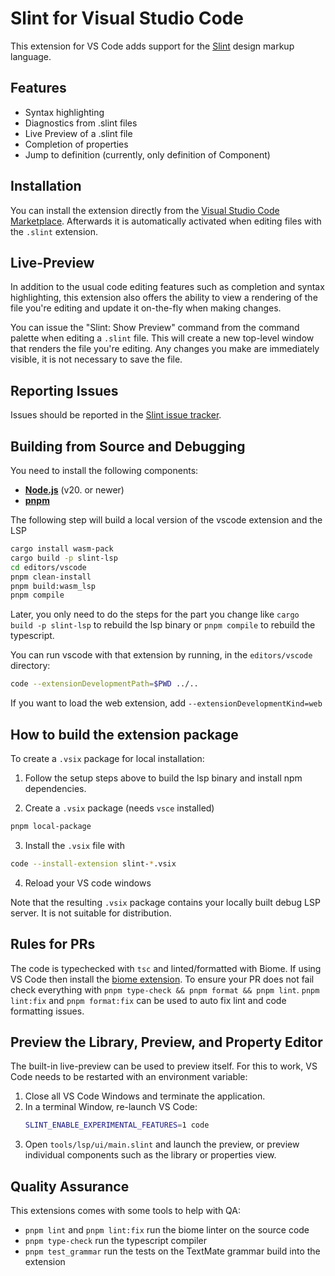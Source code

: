 <!-- Copyright © SixtyFPS GmbH <info@slint.dev> ; SPDX-License-Identifier: GPL-3.0-only OR LicenseRef-Slint-Royalty-free-2.0 OR LicenseRef-Slint-Software-3.0 -->

# Slint for Visual Studio Code

This extension for VS Code adds support for the [Slint](https://slint.dev) design markup language.

## Features

-   Syntax highlighting
-   Diagnostics from .slint files
-   Live Preview of a .slint file
-   Completion of properties
-   Jump to definition (currently, only definition of Component)

## Installation

You can install the extension directly from the [Visual Studio Code Marketplace](https://marketplace.visualstudio.com/items?itemName=Slint.slint). Afterwards it is
automatically activated when editing files with the `.slint` extension.

## Live-Preview

In addition to the usual code editing features such as completion and syntax highlighting, this extension
also offers the ability to view a rendering of the file you're editing and update it on-the-fly when making
changes.

You can issue the "Slint: Show Preview" command from the command palette when editing a `.slint` file. This
will create a new top-level window that renders the file you're editing. Any changes you make are immediately
visible, it is not necessary to save the file.

## Reporting Issues

Issues should be reported in the [Slint issue tracker](https://github.com/slint-ui/slint/labels/vscode-extension).

<!-- lines below this marker are stripped from the release -->

## Building from Source and Debugging

You need to install the following components:
* **[Node.js](https://nodejs.org/download/release/)** (v20. or newer)
* **[pnpm](https://www.pnpm.io/)**

The following step will build a local version of the vscode extension and the LSP

```sh
cargo install wasm-pack
cargo build -p slint-lsp
cd editors/vscode
pnpm clean-install
pnpm build:wasm_lsp
pnpm compile
```

Later, you only need to do the steps for the part you change like `cargo build -p slint-lsp` to rebuild the lsp binary
or `pnpm compile` to rebuild the typescript.

You can run vscode with that extension by running, in the `editors/vscode` directory:

```sh
code --extensionDevelopmentPath=$PWD ../..
```

If you want to load the web extension, add `--extensionDevelopmentKind=web`

## How to build the extension package

To create a `.vsix` package for local installation:

1. Follow the setup steps above to build the lsp binary and install npm dependencies.

2. Create a `.vsix` package (needs `vsce` installed)

```sh
pnpm local-package
```

3. Install the `.vsix` file with

```sh
code --install-extension slint-*.vsix
```

4. Reload your VS code windows

Note that the resulting `.vsix` package contains your locally built debug LSP server. It is not suitable for distribution.

## Rules for PRs
The code is typechecked with `tsc` and linted/formatted with Biome.
If using VS Code then install the [biome extension](https://marketplace.visualstudio.com/items?itemName=biomejs.biome).
To ensure your PR does not fail check everything with `pnpm type-check && pnpm format && pnpm lint`.
`pnpm lint:fix` and `pnpm format:fix` can be used to auto fix lint and code formatting issues.

## Preview the Library, Preview, and Property Editor

The built-in live-preview can be used to preview itself. For this to work, VS Code needs to be restarted with an environment variable:

1. Close all VS Code Windows and terminate the application.
2. In a terminal Window, re-launch VS Code:
   ```bash
   SLINT_ENABLE_EXPERIMENTAL_FEATURES=1 code
   ```
3. Open `tools/lsp/ui/main.slint` and launch the preview, or preview individual components such as the
   library or properties view.

## Quality Assurance

This extensions comes with some tools to help with QA:

 * `pnpm lint` and `pnpm lint:fix` run the biome linter on the source code
 * `pnpm type-check` run the typescript compiler
 * `pnpm test_grammar` run the tests on the TextMate grammar build into the extension
